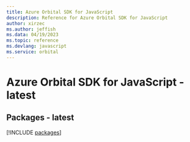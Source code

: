 ```yaml
---
title: Azure Orbital SDK for JavaScript
description: Reference for Azure Orbital SDK for JavaScript
author: xirzec
ms.author: jeffish
ms.data: 04/19/2023
ms.topic: reference
ms.devlang: javascript
ms.service: orbital
---
```

# Azure Orbital SDK for JavaScript - latest
## Packages - latest
[!INCLUDE [packages](orbital-index.md)]